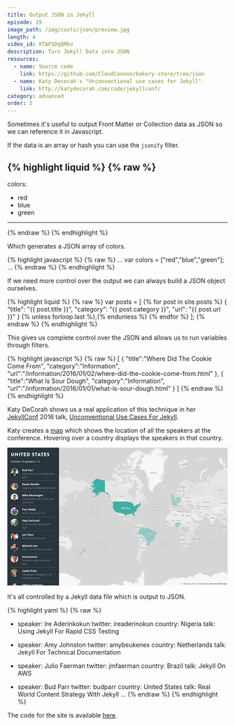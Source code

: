 ```yaml
---
title: Output JSON in Jekyll
episode: 19
image_path: /img/casts/json/preview.jpg
length: 4
video_id: XTAFSDqQMko
description: Turn Jekyll Data into JSON
resources:
  - name: Source code
    link: https://github.com/CloudCannon/bakery-store/tree/json
  - name: Katy Decorah's "Unconventional use cases for Jekyll"
    link: http://katydecorah.com/code/jekyllconf/
category: advanced
order: 2
---
```

Sometimes it's useful to output Front Matter or Collection data as JSON so we can reference it in Javascript.

If the data is an array or hash you can use the `jsonify` filter.

{% highlight liquid %}
{% raw %}
---
colors:
  - red
  - blue
  - green
---
<script>
  var colors = {{ page.colors | jsonify }};
</script>
{% endraw %}
{% endhighlight %}

Which generates a JSON array of colors.

{% highlight javascript %}
{% raw %}
...
var colors = ["red","blue","green"];
...
{% endraw %}
{% endhighlight %}

If we need more control over the output we can always build a JSON object ourselves.

{% highlight liquid %}
{% raw %}
var posts = [
  {% for post in site.posts %}
    {
      "title": "{{ post.title }}",
      "category": "{{ post.category }}",
      "url": "{{ post.url }}"
    }
    {% unless forloop.last %},{% endunless %}
  {% endfor %}
];
{% endraw %}
{% endhighlight %}

This gives us complete control over the JSON and allows us to run variables through filters.

{% highlight javascript %}
{% raw %}
[
  {
    "title":"Where Did The Cookie Come From",
    "category":"Information",
    "url":"/information/2016/01/02/where-did-the-cookie-come-from.html"
  },
  {
    "title":"What Is Sour Dough",
    "category":"Information",
    "url":"/information/2016/01/01/what-is-sour-dough.html"
  }
]
{% endraw %}
{% endhighlight %}



Katy DeCorah shows us a real application of this technique in her [JekyllConf](http://jekyllconf.com) 2016 talk, [Unconventional Use Cases For Jekyll](https://www.youtube.com/watch?v=s84wFRD8vfE).

Katy creates a [map](http://katydecorah.com/unconventional/jekyllconf/) which shows the location of all the speakers at the conference. Hovering over a country displays the speakers in that country.

![JekyllConf 2016 map](/img/casts/json/map.png)

It's all controlled by a Jekyll data file which is output to JSON.

{% highlight yaml %}
{% raw %}
- speaker: Ire Aderinkokun
  twitter: ireaderinokun
  country: Nigeria
  talk: Using Jekyll For Rapid CSS Testing

- speaker: Amy Johnston
  twitter: amybeukenex
  country: Netherlands
  talk: Jekyll For Technical Documentation

- speaker: Julio Faerman
  twitter: jmfaerman
  country: Brazil
  talk: Jekyll On AWS

- speaker: Bud Parr
  twitter: budparr
  country: United States
  talk: Real World Content Strategy With Jekyll
...
{% endraw %}
{% endhighlight %}

The code for the site is available [here](https://github.com/katydecorah/unconventional/).
